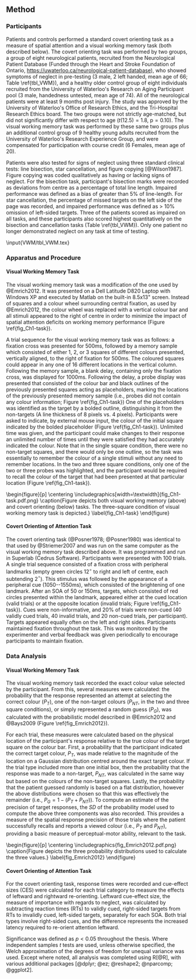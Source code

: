 Method
------

### Participants 

Patients and controls performed a standard covert orienting
task as a measure of spatial attention and a visual 
working memory task (both described below). The
covert orienting task was performed by two groups, a group of
eight neurological patients, recruited from the Neurological
Patient Database (Funded through the Heart and Stroke Foundation
of Ontario, <https://uwaterloo.ca/neurological-patient-database>),
who showed symptoms of neglect in pre-testing (3 male, 2 left
handed, mean age of 66; Table \ref{tbl_VWM}), and
a healthy older control group of eight individuals
recruited from the University of
Waterloo's Research on Aging Participant pool (3 male, handedness
untested, mean age of 74).  All of the neurological patients were
at least 9 months post injury. The study was approved by the
University of Waterloo's Office of Research Ethics, and the
Tri-Hospital Research Ethics board.  The two groups were not
strictly age-matched, but did not significantly differ with
respect to age ($t(12.5) = 1.8$, $\text{p} = 0.10$). The visual working
memory task was performed by these same two groups plus an
additional control group of 9 healthy young adults recruited from
the University of Waterloo's Research Experience Group, and were
compensated for participation with course credit 
(6 Females, mean age of 20).

Patients were also tested for signs of neglect using three
standard clinical tests: line bisection, star cancellation, and
figure copying [@Wilson1987]. Figure copying was coded
qualitatively as having or lacking signs of neglect. For the
bisection task, participant's bisection marks were recorded as
deviations from centre as a percentage of total line length.
Impaired performance was defined as a bias of greater than 5% of
line-length. For star cancellation, the percentage of missed
targets on the left side of the page was recorded, and impaired
performance was defined as \> 10% omission of left-sided targets.
Three of the patients scored as impaired on all tasks, and these
participants also scored highest quantitatively on the bisection
and cancellation tasks (Table \ref{tbl_VWM}).  Only one
patient no longer demonstrated neglect on any task at time of testing.

\input{VWM/tbl_VWM.tex}

### Apparatus and Procedure

#### Visual Working Memory Task

The visual working memory task was a modification of the one used
by @Emrich2012.  It was presented on a Dell Latitude D820 Laptop
with Windows XP and executed by Matlab on the built-in 8.5x13"
screen. Instead of squares and a colour wheel surrounding central
fixation, as used by @Emrich2012, the colour wheel was replaced
with a vertical colour bar and all stimuli appeared to the right
of centre in order to minimize the impact of spatial attention
deficits on working memory performance (Figure \ref{fig_Ch1-task}).
 
A trial sequence for the visual working memory task was as follows: 
a fixation cross
was presented for 500ms, followed by a memory sample which
consisted of either 1, 2, or 3 squares of different colours
presented, vertically aligned, to the right of fixation for 500ms.
The coloured squares could appear in any one of 16 different
locations in the vertical column.  Following the memory sample, a
blank delay, containing only the fixation cross, was displayed for
1000ms.  Following the delay, a probe display was presented that consisted
of the colour bar and black outlines of the previously presented
squares acting as
placeholders, marking the locations of the previously presented
memory sample (i.e., probes did not contain any colour
information; Figure \ref{fig_Ch1-task}) One of the placeholders
was identified as the target by a bolded outline, distinguishing
it from the non-targets (A line thickness of 8 pixels vs. 4 pixels).
Participants
were asked to indicate, by external mouse input, the colour of the
initial square indicated by the bolded placeholder (Figure
\ref{fig_Ch1-task}).  Unlimited time was given, and the participant
could make changes to their response an unlimited number of times
until they were satisfied they had accurately indicated the
colour.  Note that in the single square condition, there were no
non-target squares, and there would only be one outline, so the
task was essentially to remember the colour of a single stimuli
without any need to remember locations.  In the two and three
square conditions, only one of the two or three probes was
highlighted, and the participant would be required to recall the
colour of the target that had been presented at that particular
location (Figure \ref{fig_Ch1-task}).



\begin{figure}[p] 
\centering
\includegraphics[width=\textwidth]{fig_Ch1-task.pdf.png}
\caption{Figure depicts both visual working memory (above) and 
covert orienting (below) tasks.
The three-square condition of visual working memory task is depicted.}
\label{fig_Ch1-task}
\end{figure}


#### Covert Orienting of Attention Task

The covert orienting task (@Posner1978; @Posner1980) was identical 
to that used by @Striemer2007 and was run on the same computer
as the visual working memory task described above. It was
programmed and run in Superlab (Cedrus Software). Participants
were presented with 100 trials.
A single trial sequence consisted of a
fixation cross with peripheral landmarks (empty green circles
12$^\circ$ to right and left of centre, each subtending
2$^\circ$). This stimulus was followed by the appearance of a
peripheral cue (1050--1550ms), which consisted of the brightening
of one landmark.  After an SOA of 50 or 150ms, targets, which
consisted of red circles presented within the landmark, appeared
either at the cued location (valid trials) or at the opposite
location (invalid trials; Figure \ref{fig_Ch1-task}).  Cues were
non-informative, and 20% of trials were non-cued (40 validly cued
trials, 40 invalid trials, and 20 non-cued trials, per
participant).  Targets appeared
equally often on the left and right sides.  Participants
maintained fixation throughout the task. This was monitored by the
experimenter and verbal feedback was given periodically to
encourage participants to maintain fixation.


### Data Analysis

#### Visual Working Memory Task
The visual working memory task recorded the exact colour value
selected by the participant.  From this, several measures were
calculated: the probability that the response represented an
attempt at selecting the correct colour ($P_T$), one of the
non-target colours ($P_{NT}$, in the two and three square
conditions), or simply represented a random guess ($P_G$), was
calculated with the probabilistic model described in @Emrich2012
and @Bays2009 (Figure \ref{fig_Emrich2012}). 

For each trial, these measures were calculated based on the
physical location of the participant's response relative to the
true colour of the target square on the colour bar. 
First, a probability that the
participant indicated the correct target colour, $P_T$, 
was made relative to the
magnitude of the location on a Gaussian distribution centred
around the exact target colour.  If the trial type included more
than one initial box, then the probability that the response was
made to a
non-target, $P_{NT}$, was calculated in the same way but based on
the colours of the non-target squares. Lastly, the
probability that the patient guessed randomly is based on a flat
distribution, however the above distributions were chosen so that this
was effectively the remainder (i.e., $P_G = 1 - (P_T + P_{NT})$).
To compute an estimate of the precision of target responses, the
$SD$ of the probability model used to compute the above three
components was also recorded. This provides a measure of the
spatial response precision of those trials where the patient
successfully recalls and reports a viewed colour (i.e., $P_T$ and
$P_{NT}$), providing a basic measure of perceptual-motor ability,
relevant to the task.


\begin{figure}[p] 
\centering 
\includegraphics{fig_Emrich2012.pdf.png} 
\caption{Figure depicts the three probability distributions used
to calculate the three values.} 
\label{fig_Emrich2012} 
\end{figure}

#### Covert Orienting of Attention Task

For the covert orienting task, response times were recorded and
cue-effect sizes (CES) were calculated for each trial category to
measure the effects of leftward and rightward re-orienting.
Leftward cue-effect size, the measure of importance with regards
to neglect, was calculated by subtracting reaction times (RTs) to 
validly cued, right-sided targets
from RTs to invalidly cued, left-sided targets, separately for each SOA.
Both trial types involve right-sided cues, and the difference
represents the increased latency required to re-orient attention
leftward. 



Significance was defined as $p < 0.05$ throughout the thesis.
Where independent samples $t$ tests are used, unless otherwise
specified, the Welch approximation of the degrees of freedom for
unequal variance was used. Except where noted, all analysis was
completed using R[@R], with various additional packages [@dplyr; @ez;
@reshape2; @nparcomp; @ggplot2].



